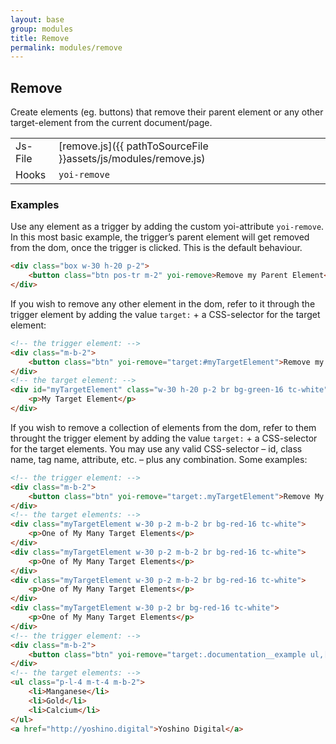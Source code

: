 ```yaml
---
layout: base
group: modules
title: Remove
permalink: modules/remove
---
```


## Remove
Create elements (eg. buttons) that remove their parent element or any other target-element from the current document/page.

|         |                                                                |
| -       | -                                                              |
| Js-File | [remove.js]({{ pathToSourceFile }}assets/js/modules/remove.js) |
| Hooks   | `yoi-remove`                                                   |

### Examples
Use any element as a trigger by adding the custom yoi-attribute `yoi-remove`. In this most basic example, the trigger’s parent element will get removed from the dom, once the trigger is clicked. This is the default behaviour.

```html
<div class="box w-30 h-20 p-2">
    <button class="btn pos-tr m-2" yoi-remove>Remove my Parent Element</button>
</div>
```

If you wish to remove any other element in the dom, refer to it through the trigger element by adding the value `target:` + a CSS-selector for the target element:

```html
<!-- the trigger element: -->
<div class="m-b-2">
    <button class="btn" yoi-remove="target:#myTargetElement">Remove my Target Element</button>
</div>
<!-- the target element: -->
<div id="myTargetElement" class="w-30 h-20 p-2 br bg-green-16 tc-white">
    <p>My Target Element</p>
</div>
```

If you wish to remove a collection of elements from the dom, refer to them throught the trigger element by adding the value `target:` + a CSS-selector for the target elements. You may use any valid CSS-selector – id, class name, tag name, attribute, etc. – plus any combination. Some examples:

```html
<!-- the trigger element: -->
<div class="m-b-2">
    <button class="btn" yoi-remove="target:.myTargetElement">Remove My Many Target Elements</button>
</div>
<!-- the target elements: -->
<div class="myTargetElement w-30 p-2 m-b-2 br bg-red-16 tc-white">
    <p>One of My Many Target Elements</p>
</div>
<div class="myTargetElement w-30 p-2 m-b-2 br bg-red-16 tc-white">
    <p>One of My Many Target Elements</p>
</div>
<div class="myTargetElement w-30 p-2 m-b-2 br bg-red-16 tc-white">
    <p>One of My Many Target Elements</p>
</div>
<div class="myTargetElement w-30 p-2 br bg-red-16 tc-white">
    <p>One of My Many Target Elements</p>
</div>
<!-- the trigger element: -->
<div class="m-b-2">
    <button class="btn" yoi-remove="target:.documentation__example ul,[href*=http]">Remove All Unordered Lists and External Links</button>
</div>
<!-- the target elements: -->
<ul class="p-l-4 m-t-4 m-b-2">
    <li>Manganese</li>
    <li>Gold</li>
    <li>Calcium</li>
</ul>
<a href="http://yoshino.digital">Yoshino Digital</a>
```
